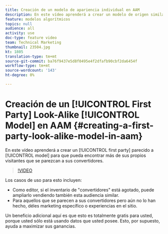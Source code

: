 ```yaml
---
title: Creación de un modelo de apariencia individual en AAM
description: En este vídeo aprenderá a crear un modelo de origen similar para que pueda encontrar más visitantes que se parezcan a los convertidores.
feature: modelos algorítmicos
topics: null
audience: all
activity: use
doc-type: feature video
team: Technical Marketing
thumbnail: 23504.jpg
kt: 1805
translation-type: tm+mt
source-git-commit: ba76f9437e5d8f0495e4f2dfafb90cbf2da6454f
workflow-type: tm+mt
source-wordcount: '143'
ht-degree: 0%

---
```



# Creación de un [!UICONTROL First Party] Look-Alike [!UICONTROL Model] en AAM {#creating-a-first-party-look-alike-model-in-aam}

En este vídeo aprenderá a crear un [!UICONTROL first party] parecido a [!UICONTROL model] para que pueda encontrar más de sus propios visitantes que se parezcan a sus convertidores.

>[!VIDEO](https://video.tv.adobe.com/v/23504/?quality=12)

Los casos de uso para esto incluyen:

* Como editor, si el inventario de &quot;convertidores&quot; está agotado, puede ampliarlo vendiendo también esta audiencia similar.
* Para aquellos que se parecen a sus convertidores pero aún no lo han hecho, déles marketing específico o experiencias en el sitio.

Un beneficio adicional aquí es que esto es totalmente gratis para usted, porque usted sólo está usando datos que usted posee. Esto, por supuesto, ayuda a maximizar sus ganancias.
